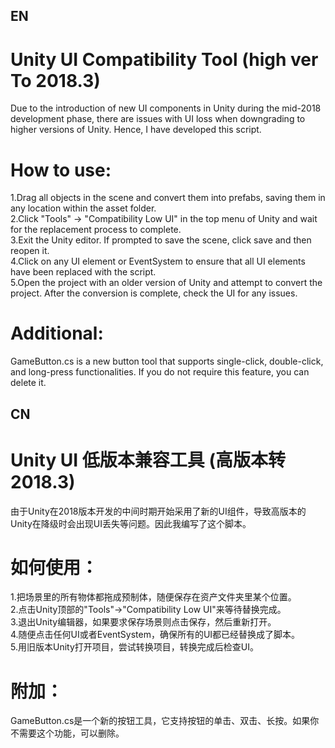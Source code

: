 ## EN

# Unity UI Compatibility Tool (high ver To 2018.3)

Due to the introduction of new UI components in Unity during the mid-2018 development phase, there are issues with UI loss when downgrading to higher versions of Unity. Hence, I have developed this script.<br>

# How to use:

1.Drag all objects in the scene and convert them into prefabs, saving them in any location within the asset folder.<br>
2.Click "Tools" → "Compatibility Low UI" in the top menu of Unity and wait for the replacement process to complete.<br>
3.Exit the Unity editor. If prompted to save the scene, click save and then reopen it.<br>
4.Click on any UI element or EventSystem to ensure that all UI elements have been replaced with the script.<br>
5.Open the project with an older version of Unity and attempt to convert the project. After the conversion is complete, check the UI for any issues.<br>

# Additional:

GameButton.cs is a new button tool that supports single-click, double-click, and long-press functionalities. If you do not require this feature, you can delete it.<br>

## CN

# Unity UI 低版本兼容工具 (高版本转2018.3)

由于Unity在2018版本开发的中间时期开始采用了新的UI组件，导致高版本的Unity在降级时会出现UI丢失等问题。因此我编写了这个脚本。<br>

# 如何使用：

1.把场景里的所有物体都拖成预制体，随便保存在资产文件夹里某个位置。<br>
2.点击Unity顶部的"Tools"→"Compatibility Low UI"来等待替换完成。<br>
3.退出Unity编辑器，如果要求保存场景则点击保存，然后重新打开。<br>
4.随便点击任何UI或者EventSystem，确保所有的UI都已经替换成了脚本。<br>
5.用旧版本Unity打开项目，尝试转换项目，转换完成后检查UI。<br>

# 附加：
GameButton.cs是一个新的按钮工具，它支持按钮的单击、双击、长按。如果你不需要这个功能，可以删除。<br>